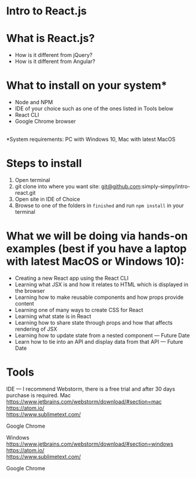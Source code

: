# Intro to React.js

# What is React.js?
* How is it different from jQuery?
* How is it different from Angular?

# What to install on your system*
* Node and NPM
* IDE of your choice such as one of the ones listed in Tools below
* React CLI
* Google Chrome browser

<br>*System requirements: PC with Windows 10, Mac with latest MacOS

# Steps to install
1. Open terminal
2. git clone into where you want site: git@github.com:simply-simpy/intro-react.git
3. Open site in IDE of Choice
4. Browse to one of the folders in `finished` and run `npm install` in your terminal

# What we will be doing via hands-on examples (best if you have a laptop with latest MacOS or Windows 10):
* Creating a new React app using the React CLI
* Learning what JSX is and how it relates to HTML which is displayed in the browser
* Learning how to make reusable components and how props provide content
* Learning one of many ways to create CSS for React
* Learning what state is in React
* Learning how to share state through props and how that affects rendering of JSX
* Learning how to update state from a nested component — Future Date
* Learn how to tie into an API and display data from that API — Future Date


# Tools
IDE — I recommend Webstorm,  there is a free trial and after 30 days purchase is required.
Mac<br>
https://www.jetbrains.com/webstorm/download/#section=mac<br>
https://atom.io/<br>
https://www.sublimetext.com/<br>

Google Chrome

Windows<br>
https://www.jetbrains.com/webstorm/download/#section=windows<br>
https://atom.io/<br>
https://www.sublimetext.com/<br>

Google Chrome




